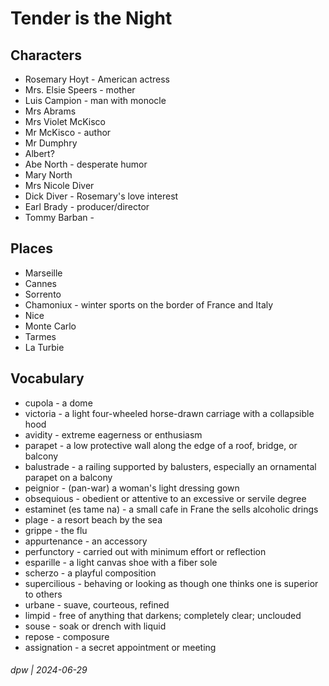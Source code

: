 # Tender is the Night


## Characters

* Rosemary Hoyt - American actress
* Mrs. Elsie Speers - mother
* Luis Campion - man with monocle
* Mrs Abrams
* Mrs Violet McKisco
* Mr McKisco - author
* Mr Dumphry
* Albert?
* Abe North - desperate humor
* Mary North
* Mrs Nicole Diver
* Dick Diver - Rosemary's love interest
* Earl Brady - producer/director
* Tommy Barban - 

## Places

* Marseille
* Cannes
* Sorrento
* Chamoniux - winter sports on the border of France and Italy
* Nice
* Monte Carlo
* Tarmes
* La Turbie

## Vocabulary

* cupola - a dome
* victoria - a light four-wheeled horse-drawn carriage with a collapsible hood
* avidity - extreme eagerness or enthusiasm
* parapet - a low protective wall along the edge of a roof, bridge, or balcony
* balustrade - a railing supported by balusters, especially an ornamental parapet on a balcony
* peignior - (pan-war) a woman's light dressing gown
* obsequious - obedient or attentive to an excessive or servile degree
* estaminet (es tame na) - a small cafe in Frane the sells alcoholic drings
* plage - a resort beach by the sea
* grippe - the flu
* appurtenance - an accessory 
* perfunctory - carried out with minimum effort or reflection
* esparille - a light canvas shoe with a fiber sole
* scherzo - a playful composition
* supercilious - behaving or looking as though one thinks one is superior to others
* urbane - suave, courteous, refined
* limpid - free of anything that darkens; completely clear; unclouded
* souse - soak or drench with liquid
* repose - composure
* assignation - a secret appointment or meeting


###### dpw | 2024-06-29
